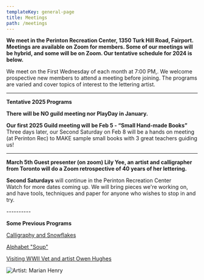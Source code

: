 ```yaml
---
templateKey: general-page
title: Meetings
path: /meetings
---
```

**We meet in the Perinton Recreation Center, 1350 Turk Hill Road, Fairport. Meetings are available on Zoom for members. Some of our meetings will be hybrid, and some will be on Zoom. Our tentative schedule for 2024 is below.**

We meet on the First Wednesday of each month at 7:00 PM,. We welcome prospective new members to attend a meeting before joining. The programs are varied and cover topics of interest to the lettering artist. 

- - -

**Tentative 2025 Programs**

**There will be NO guild meeting nor PlayDay in January.**

**Our first 2025 Guild meeting will be Feb 5 - “Small Hand-made Books”**\
Three days later, our Second Saturday on Feb 8 will be a hands on meeting (at Perinton Rec) to MAKE sample small books with 3 great teachers guiding us!  

- - -

**March 5th Guest presenter (on zoom) Lily Yee, an artist and calligrapher from Toronto will do a Zoom retrospective of 40 years of her lettering.**

**Second Saturdays** will continue in the Perinton Recreation Center\
Watch for more dates coming up. We will bring pieces we're working on, and have tools, techniques and paper for anyone who wishes to stop in and try.

\----------

**Some Previous Programs**

[Calligraphy and Snowflakes](../february-meeting) 

[Alphabet "Soup"](../march-meeting)

[Visiting WWII Vet and artist Owen Hughes](../april-meeting)  

![Artist: Marian Henry](/img/marianh_resistentialism.jpg)
